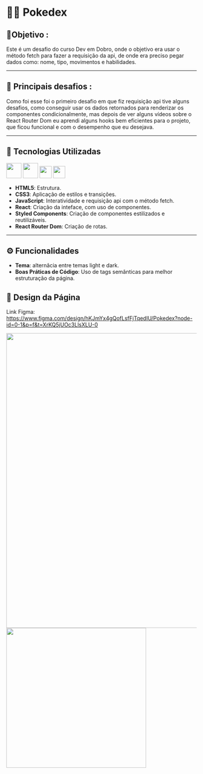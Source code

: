 # 👨‍💻 Pokedex #

## 🎯Objetivo :
 Este é um desafio do curso Dev em Dobro, onde o objetivo era usar o método fetch para fazer a requisição da api, de onde era preciso pegar dados como: nome, tipo, movimentos e habilidades.

---

## 🚧 Principais desafios :
Como foi esse foi o primeiro desafio em que fiz requisição api tive alguns desafios, como conseguir usar os dados retornados para renderizar os componentes condicionalmente, mas depois de ver alguns vídeos sobre o React Router Dom eu aprendi alguns hooks bem eficientes para o projeto, que ficou funcional e com o desempenho que eu desejava.

---

## 🚀 Tecnologias Utilizadas
<img src="https://raw.githubusercontent.com/marwin1991/profile-technology-icons/refs/heads/main/icons/html.png" width="40px" > <img src="https://raw.githubusercontent.com/marwin1991/profile-technology-icons/refs/heads/main/icons/css.png" width="40px" > <img src="https://raw.githubusercontent.com/marwin1991/profile-technology-icons/refs/heads/main/icons/javascript.png" width="32px" > <img src="https://raw.githubusercontent.com/marwin1991/profile-technology-icons/refs/heads/main/icons/react.png" width="32px" > 

- **HTML5**: Estrutura.
- **CSS3**: Aplicação de estilos e transições.
- **JavaScript**: Interatividade e requisição api com o método fetch.
- **React**: Criação da inteface, com uso de componentes.
- **Styled Components**: Criação de componentes estilizados e reutilizáveis.
- **React Router Dom**: Criação de rotas.

---

## ⚙️ Funcionalidades
- **Tema**: alternâcia entre temas light e dark.
- **Boas Práticas de Código**: Uso de tags semânticas para melhor estruturação da página.

## 🎨 Design da Página

Link Figma: https://www.figma.com/design/hKJmYx4gQofLsfFjTqedIU/Pokedex?node-id=0-1&p=f&t=XrKQ5jUOc3LlsXLU-0


<img src="/gifs/design-desktop.gif" width="780px">           <img src="/gifs/design-mobile.gif" height="370px">
